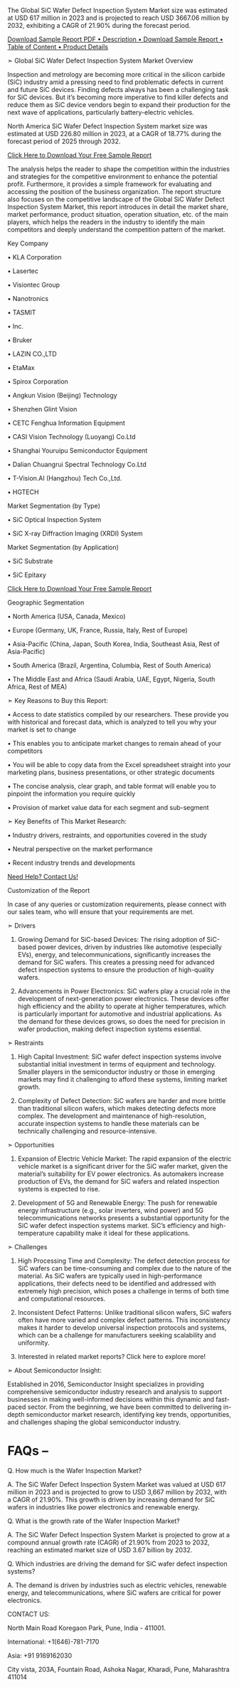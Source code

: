 The Global SiC Wafer Defect Inspection System Market size was estimated at USD 617 million in 2023 and is projected to reach USD 3667.06 million by 2032, exhibiting a CAGR of 21.90% during the forecast period.

[Download Sample Report PDF
•	Description
•	Download Sample Report
•	Table of Content
•	Product Details](https://semiconductorinsight.com/report/global-sic-wafer-defect-inspection-system-market/)

➣ Global SiC Wafer Defect Inspection System Market Overview

Inspection and metrology are becoming more critical in the silicon carbide (SiC) industry amid a pressing need to find problematic defects in current and future SiC devices. Finding defects always has been a challenging task for SiC devices. But it’s becoming more imperative to find killer defects and reduce them as SiC device vendors begin to expand their production for the next wave of applications, particularly battery-electric vehicles.

North America SiC Wafer Defect Inspection System market size was estimated at USD 226.80 million in 2023, at a CAGR of 18.77% during the forecast period of 2025 through 2032.

[Click Here to Download Your Free Sample Report](https://semiconductorinsight.com/report/global-sic-wafer-defect-inspection-system-market/)


The analysis helps the reader to shape the competition within the industries and strategies for the competitive environment to enhance the potential profit. Furthermore, it provides a simple framework for evaluating and accessing the position of the business organization. The report structure also focuses on the competitive landscape of the Global SiC Wafer Defect Inspection System Market, this report introduces in detail the market share, market performance, product situation, operation situation, etc. of the main players, which helps the readers in the industry to identify the main competitors and deeply understand the competition pattern of the market.

Key Company

•	KLA Corporation

•	Lasertec

•	Visiontec Group

•	Nanotronics

•	TASMIT

•	Inc.

•	Bruker

•	LAZIN CO.,LTD

•	EtaMax

•	Spirox Corporation

•	Angkun Vision (Beijing) Technology

•	Shenzhen Glint Vision

•	CETC Fenghua Information Equipment

•	CASI Vision Technology (Luoyang) Co.Ltd

•	Shanghai Youruipu Semiconductor Equipment

•	Dalian Chuangrui Spectral Technology Co.Ltd

•	T-Vision.AI (Hangzhou) Tech Co.,Ltd.

•	HGTECH

Market Segmentation (by Type)

•	SiC Optical Inspection System

•	SiC X-ray Diffraction Imaging (XRDI) System

Market Segmentation (by Application)

•	SiC Substrate

•	SiC Epitaxy

[Click Here to Download Your Free Sample Report](https://semiconductorinsight.com/report/global-sic-wafer-defect-inspection-system-market/)

Geographic Segmentation

•	North America (USA, Canada, Mexico)

•	Europe (Germany, UK, France, Russia, Italy, Rest of Europe)

•	Asia-Pacific (China, Japan, South Korea, India, Southeast Asia, Rest of Asia-Pacific)

•	South America (Brazil, Argentina, Columbia, Rest of South America)

•	The Middle East and Africa (Saudi Arabia, UAE, Egypt, Nigeria, South Africa, Rest of MEA)

➣ Key Reasons to Buy this Report:

•	Access to date statistics compiled by our researchers. These provide you with historical and forecast data, which is analyzed to tell you why your market is set to change

•	This enables you to anticipate market changes to remain ahead of your competitors

•	You will be able to copy data from the Excel spreadsheet straight into your marketing plans, business presentations, or other strategic documents

•	The concise analysis, clear graph, and table format will enable you to pinpoint the information you require quickly

•	Provision of market value data for each segment and sub-segment

➣ Key Benefits of This Market Research:

•	Industry drivers, restraints, and opportunities covered in the study

•	Neutral perspective on the market performance

•	Recent industry trends and developments

[Need Help? Contact Us!](https://semiconductorinsight.com/report/global-sic-wafer-defect-inspection-system-market/)


Customization of the Report

In case of any queries or customization requirements, please connect with our sales team, who will ensure that your requirements are met.

➣ Drivers

1.	Growing Demand for SiC-based Devices: The rising adoption of SiC-based power devices, driven by industries like automotive (especially EVs), energy, and telecommunications, significantly increases the demand for SiC wafers. This creates a pressing need for advanced defect inspection systems to ensure the production of high-quality wafers.

2.	Advancements in Power Electronics: SiC wafers play a crucial role in the development of next-generation power electronics. These devices offer high efficiency and the ability to operate at higher temperatures, which is particularly important for automotive and industrial applications. As the demand for these devices grows, so does the need for precision in wafer production, making defect inspection systems essential.

➣ Restraints

1.	High Capital Investment: SiC wafer defect inspection systems involve substantial initial investment in terms of equipment and technology. Smaller players in the semiconductor industry or those in emerging markets may find it challenging to afford these systems, limiting market growth.

2.	Complexity of Defect Detection: SiC wafers are harder and more brittle than traditional silicon wafers, which makes detecting defects more complex. The development and maintenance of high-resolution, accurate inspection systems to handle these materials can be technically challenging and resource-intensive.

➣ Opportunities

1.	Expansion of Electric Vehicle Market: The rapid expansion of the electric vehicle market is a significant driver for the SiC wafer market, given the material’s suitability for EV power electronics. As automakers increase production of EVs, the demand for SiC wafers and related inspection systems is expected to rise.

2.	Development of 5G and Renewable Energy: The push for renewable energy infrastructure (e.g., solar inverters, wind power) and 5G telecommunications networks presents a substantial opportunity for the SiC wafer defect inspection systems market. SiC’s efficiency and high-temperature capability make it ideal for these applications.

➣ Challenges

1.	High Processing Time and Complexity: The defect detection process for SiC wafers can be time-consuming and complex due to the nature of the material. As SiC wafers are typically used in high-performance applications, their defects need to be identified and addressed with extremely high precision, which poses a challenge in terms of both time and computational resources.

2.	Inconsistent Defect Patterns: Unlike traditional silicon wafers, SiC wafers often have more varied and complex defect patterns. This inconsistency makes it harder to develop universal inspection protocols and systems, which can be a challenge for manufacturers seeking scalability and uniformity.

3.	Interested in related market reports? Click here to explore more!

➣ About Semiconductor Insight:

Established in 2016, Semiconductor Insight specializes in providing comprehensive semiconductor industry research and analysis to support businesses in making well-informed decisions within this dynamic and fast-paced sector. From the beginning, we have been committed to delivering in-depth semiconductor market research, identifying key trends, opportunities, and challenges shaping the global semiconductor industry.

<h1>FAQs –</h1>

Q. How much is the Wafer Inspection Market?

A. The SiC Wafer Defect Inspection System Market was valued at USD 617 million in 2023 and is projected to grow to USD 3,667 million by 2032, with a CAGR of 21.90%. This growth is driven by increasing demand for SiC wafers in industries like power electronics and renewable energy.

Q. What is the growth rate of the Wafer Inspection Market?

A. The SiC Wafer Defect Inspection System Market is projected to grow at a compound annual growth rate (CAGR) of 21.90% from 2023 to 2032, reaching an estimated market size of USD 3.67 billion by 2032.
 
Q. Which industries are driving the demand for SiC wafer defect inspection systems?

A. The demand is driven by industries such as electric vehicles, renewable energy, and telecommunications, where SiC wafers are critical for power electronics.

CONTACT US:

North Main Road Koregaon Park, Pune, India - 411001.

International: +1(646)-781-7170

Asia: +91 9169162030

City vista, 203A, Fountain Road, Ashoka Nagar, Kharadi, Pune, Maharashtra 411014


